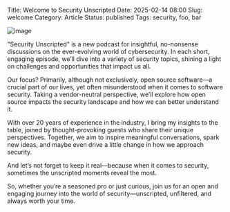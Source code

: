 Title: Welcome to Security Unscripted
Date: 2025-02-14 08:00
Slug: welcome
Category: Article
Status: published
Tags: security, foo, bar

![image]({static}/covers/welcome.png)

"Security Unscripted" is a new podcast for insightful, no-nonsense discussions on the ever-evolving world of cybersecurity. In each short, engaging episode, we’ll dive into a variety of security topics, shining a light on challenges and opportunities that impact us all.

Our focus? Primarily, although not exclusively, open source software—a crucial part of our lives, yet often misunderstood when it comes to software security. Taking a vendor-neutral perspective, we’ll explore how open source impacts the security landscape and how we can better understand it.

With over 20 years of experience in the industry, I bring my insights to the table, joined by thought-provoking guests who share their unique perspectives. Together, we aim to inspire meaningful conversations, spark new ideas, and maybe even drive a little change in how we approach security.

And let’s not forget to keep it real—because when it comes to security, sometimes the unscripted moments reveal the most.

So, whether you’re a seasoned pro or just curious, join us for an open and engaging journey into the world of security—unscripted, unfiltered, and always worth your time.
